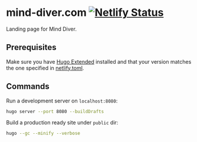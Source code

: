 # mind-diver.com [![Netlify Status](https://api.netlify.com/api/v1/badges/62418d54-a339-4d4d-807a-75039d95a2d9/deploy-status)](https://app.netlify.com/sites/flamboyant-pasteur-6b3716/deploys)
Landing page for Mind Diver.

## Prerequisites
Make sure you have [Hugo Extended](https://gohugo.io/getting-started/installing) installed and that your version matches the one specified in [netlify.toml](./netlify.toml).

## Commands
Run a development server on `localhost:8080`:
```bash
hugo server --port 8080 --buildDrafts
```

Build a production ready site under `public` dir:
```bash
hugo --gc --minify --verbose
```
